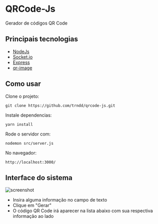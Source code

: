# QRCode-Js
Gerador de códigos QR Code

## Principais tecnologias

* [NodeJs](https://nodejs.org/en/)
* [Socket.io](https://socket.io/)
* [Express](https://expressjs.com/pt-br/)
* [qr-image](https://github.com/alexeyten/qr-image)

## Como usar

Clone o projeto:
```
git clone https://github.com/trndd/qrcode-js.git
```

Instale dependencias:

```
yarn install
```
Rode o servidor com:

```
nodemon src/server.js
```

No navegador:

```
http://localhost:3000/
```

## Interface do sistema

![screenshot](https://imgur.com/mG9RbxQ.png)

* Insira alguma informação no campo de texto
* Clique em "Gerar"
* O código QR Code irá aparecer na lista abaixo com sua respectiva informação ao lado
